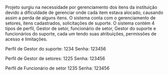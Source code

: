 Projeto surgiu na necessidade por gerenciamento dos itens da instituição
devido a dificuldade de gerenciar onde cada item estava alocado, causando assim
a perda de alguns itens. O sistema conta com o gerenciamento de setores, itens cadastrados, solicitações de suporte.
O sistema contém 4 tipos de perfil, Gestor de setor, funcionário de setor, Gestor do suporte e funcionários do suporte, 
cada um tendo suas atribuições, permissões de acesso e limitações.

Perfil de Gestor do suporte:
1234
Senha: 123456

Perfil de Gestor de setores:
1225
Senha: 123456

Perfil de Funcionário de setor
1235
Senha: 123456
